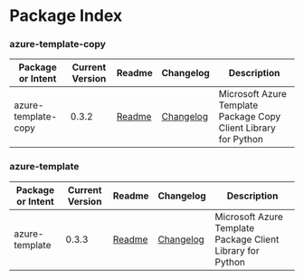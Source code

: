# Package Index

### azure-template-copy

| Package or Intent   | Current Version | Readme                                           | Changelog                                           | Description                                                     |
|---------------------|-----------------|--------------------------------------------------|-----------------------------------------------------|-----------------------------------------------------------------|
| azure-template-copy | 0.3.2           | [Readme](packages/azure-template-copy/README.md) | [Changelog](packages/azure-template-copy/changelog.md) | Microsoft Azure Template Package Copy Client Library for Python |


### azure-template

| Package or Intent | Current Version | Readme                                      | Changelog                                       | Description                                                 |
|-------------------|-----------------|---------------------------------------------|-------------------------------------------------|-------------------------------------------------------------|
| azure-template    | 0.3.3           | [Readme](packages/azure-template/README.md) | [Changelog](packages/azure-template/changelog.md)  | Microsoft Azure Template Package  Client Library for Python |